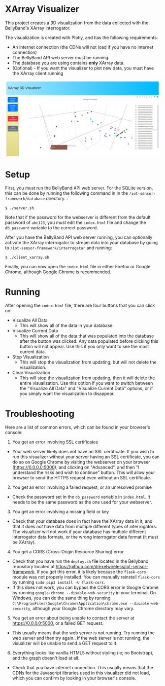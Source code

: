 # XArray Visualizer

This project creates a 3D visualization from the data collected with the BellyBand's XArray interrogator. 

The visualization is created with Plotly, and has the following requirements:

* An internet connection (the CDNs will not load if you have no internet connection)
* The BellyBand API web server must be running.
* The database you are using contains **only** XArray data. 
* (Optional) - If you want the visualizer to plot new data, you must have the XArray client running

![Alt text](screenshot.png)

# Setup

First, you must run the BellyBand API web server. For the SQLite version, this can be done by running the following command in in the `/iot-sensor-framework/database` directory. :

```
$ ./server.sh
```

Note that if the password for the webserver is different from the default password of `abc123`, you must edit the `index.html` file and change the `db_password` variable to the correct password.

After you have the BellyBand API web server running, you can optionally activate the XArray interrogator to stream data into your database by going to `/iot-sensor-framework/interrogator` and running: 

```
$ ./client_xarray.sh
```

Finally, you can now open the `index.html` file in either Firefox or Google Chrome, although Google Chrome is recommended.

# Running

After opening the `index.html` file, there are four buttons that you can click on.

* Visualize All Data
    * This will show all of the data in your database.
* Visualize Current Data
    * This will show all of the data that was populated into the database after the button was clicked. Any data populated before clicking this button will not appear. Use this if you only want to see the most current data.
* Stop Visualization
    * This will stop the visualization from updating, but will not delete the visualization.
* Clear Visualization
    * This will stop the visualization from updating, then it will delete the entire visualization. Use this option if you want to switch between the "Visualize All Data" and "Visualize Current Data" options, or if you simply want the visualization to disappear.
    
# Troubleshooting

Here are a list of common errors, which can be found in your browser's console:

1. You get an error involving SSL certificates
* Your web server likely does not have an SSL certificate. If you wish to run this visualizer without your server having an SSL certificate, you can do so on Google Chrome by visiting the webserver on your browser (https://0.0.0.0:5000), and clicking on "Advanced", and then "I understand the risks and wish to continue" button. This will allow your browser to send the HTTPS request even without an SSL certificate.

2. You get an error involving a failed request, or an unresolved promise
* Check the password set in the `db_password` variable in `index.html`. It needs to be the same password as the one used for your webserver. 

3. You get an error involving a missing field or key
* Check that your database does in fact have the XArray data in it, and that it does *not* have data from multiple different types of interrogators. The visualizer will not work if your database has multiple different interrogator data formats, or the wrong interrogator data format (it must be XArray).

4. You get a CORS (Cross-Origin Resource Sharing) error
* Check that you have run the `deploy.sh` file located in the Bellyband repository located at https://github.com/drexelwireless/iot-sensor-framework. If you get this error, it is likely because the `flask-cors` module was not properly installed. You can manually reinstall `flask-cors` by running `sudo pip3 install -U flask-cors`.
* If this does not work, you can bypass the CORS error in Google Chrome by running `google-chrome --disable-web-security` in your terminal. On Windows, you can do the same thing by running `C:\ProgramFiles\Google\Chrome\Application\chrome.exe --disable-web-security`, although your Google Chrome directory may vary.

5. You get an error about being unable to contact the server at https://0.0.0.0:5000, or a failed GET request.
* This usually means that the web server is not running. Try running the web server and then try again.. If the web server is not running, the visualizer will be unable to send a GET request to it.

6. Everything looks like vanilla HTML5 without styling (ie; no Bootstrap), and the graph doesn't load at all.
* Check that you have internet connection. This usually means that the CDNs for the Javascript libraries used in this visualizer did not load, which you can confirm by looking in your browser's console.
